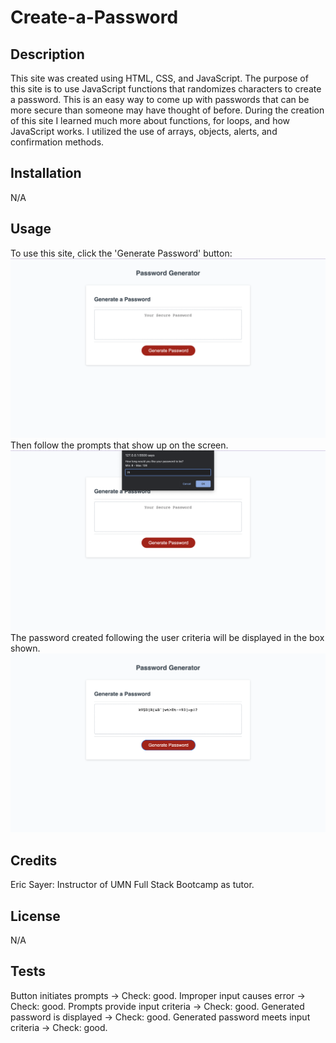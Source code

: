 # Create-a-Password

## Description

This site was created using HTML, CSS, and JavaScript. The purpose of this site is to use JavaScript functions that randomizes characters to create a password. This is an easy way to come up with passwords that can be more secure than someone may have thought of before. During the creation of this site I learned much more about functions, for loops, and how JavaScript works. I utilized the use of arrays, objects, alerts, and confirmation methods. 

## Installation

N/A

## Usage

To use this site, click the 'Generate Password' button:
![Screenshot of this page](./Assets/siteStart.png)
Then follow the prompts that show up on the screen. 
![Site prompts](./Assets/sitePrompt.png)
The password created following the user criteria will be displayed in the box shown.
![Generated Password](./Assets/sitePassword.png)

## Credits

Eric Sayer: Instructor of UMN Full Stack Bootcamp as tutor.

## License

N/A

## Tests

Button initiates prompts -> Check: good.
Improper input causes error -> Check: good.
Prompts provide input criteria -> Check: good.
Generated password is displayed -> Check: good.
Generated password meets input criteria -> Check: good.
